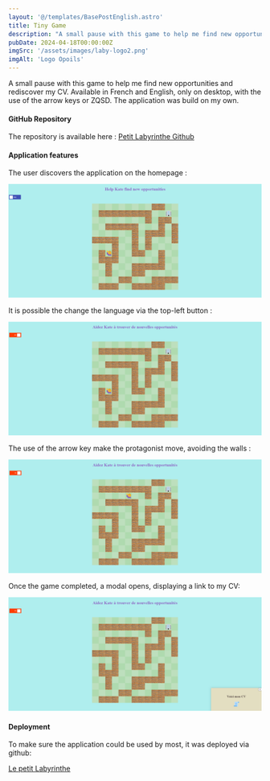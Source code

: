 ```yaml
---
layout: '@/templates/BasePostEnglish.astro'
title: Tiny Game
description: "A small pause with this game to help me find new opportunities and rediscover my CV."
pubDate: 2024-04-18T00:00:00Z
imgSrc: '/assets/images/laby-logo2.png'
imgAlt: 'Logo Opoils'
---
```


A small pause with this game to help me find new opportunities and rediscover my CV. Available in French and English, only on desktop, with the use of the arrow keys or ZQSD. The application was build on my own. 

#### GitHub Repository

The repository is available here :  [Petit Labyrinthe Github](https://github.com/Kathleen-Vierstraete/JS-tiny-game "Petit Labyrinthe Github")

#### Application features

The user discovers the application on the homepage :

![Tiny Game Homepage](../../../../public/assets/images/tiny-game/tinygame-home.png 'Tiny Game Homepage')

It is possible the change the language via the top-left button :

![Tiny Game Language Switch](../../../../public/assets/images/tiny-game/tinygame-language.png 'Tiny Game Language Switch')

The use of the arrow key make the protagonist move, avoiding the walls :

![Tiny Game Move](../../../../public/assets/images/tiny-game/tinygame-move.png 'Tiny Game Move')

Once the game completed, a modal opens, displaying a link to my CV:

![Tiny Game Win](../../../../public/assets/images/tiny-game/tinygame-win.png 'Tiny Game Win')

#### Deployment

To make sure the application could be used by most, it was deployed via github:

[Le petit Labyrinthe](https://kathleen-vierstraete.github.io/JS-tiny-game/ "Le petit Labyrinthe")





